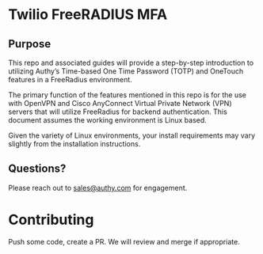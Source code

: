 # Twilio FreeRADIUS MFA
## Purpose
This repo and associated guides will provide a step-by-step introduction to utilizing Authy’s Time-based One Time Password (TOTP) and OneTouch features in a FreeRadius environment. 

The primary function of the features mentioned in this repo is for the use with OpenVPN and Cisco AnyConnect Virtual Private Network (VPN) servers that will utilize FreeRadius for backend authentication. This document assumes the working environment is Linux based.

Given the variety of Linux environments, your install requirements may vary slightly from the installation instructions.

## Questions?

Please reach out to sales@authy.com for engagement.

# Contributing

Push some code, create a PR.  We will review and merge if appropriate.